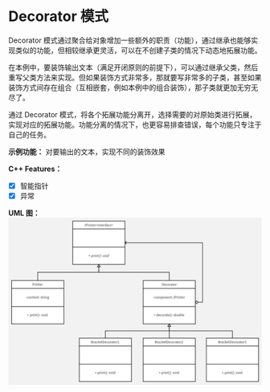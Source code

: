 # Decorator 模式
Decorator 模式通过聚合给对象增加一些额外的职责（功能），通过继承也能够实现类似的功能，但相较继承更灵活，可以在不创建子类的情况下动态地拓展功能。

在本例中，要装饰输出文本（满足开闭原则的前提下），可以通过继承父类，然后重写父类方法来实现。但如果装饰方式非常多，那就要写非常多的子类，甚至如果装饰方式间存在组合（互相嵌套，例如本例中的组合装饰），那子类就更加无穷无尽了。

通过 Decorator 模式，将各个拓展功能分离开，选择需要的对原始类进行拓展，实现对应的拓展功能。功能分离的情况下，也更容易排查错误，每个功能只专注于自己的任务。

**示例功能：**
对要输出的文本，实现不同的装饰效果

**C++ Features：**
- [x] 智能指针
- [x] 异常

**UML 图：**
![uml](uml.jpg)
